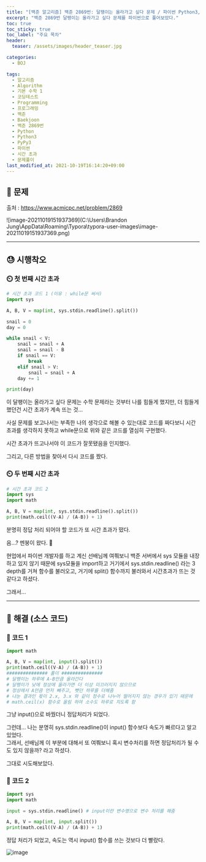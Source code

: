 ```yaml
---
title: "[백준 알고리즘] 백준 2869번: 달팽이는 올라가고 싶다 문제 / 파이썬 Python3, PyPy3"
excerpt: "백준 2869번 달팽이는 올라가고 싶다 문제를 파이썬으로 풀어보았다."
toc: true
toc_sticky: true
toc_label: "주요 목차"
header:
  teaser: /assets/images/header_teaser.jpg

categories:
  - BOJ

tags:
  - 알고리즘
  - Algorithm
  - 기본 수학 1
  - 코딩테스트
  - Programming
  - 프로그래밍
  - 백준
  - Baekjoon
  - 백준 2869번
  - Python
  - Python3
  - PyPy3
  - 파이썬
  - 시간 초과
  - 문제풀이
last_modified_at: 2021-10-19T16:14:20+09:00
---
```


## 🔔 문제

출처 : <https://www.acmicpc.net/problem/2869>

![image-20211019151937369](C:\Users\Brandon Jung\AppData\Roaming\Typora\typora-user-images\image-20211019151937369.png)

---

## 😓 시행착오

### ⏲️ 첫 번째 시간 초과

```python
# 시간 초과 코드 1 (이유 : while문 써서) 
import sys

A, B, V = map(int, sys.stdin.readline().split())

snail = 0
day = 0

while snail < V:
    snail = snail + A
    snail = snail - B
    if snail == V:
        break
    elif snail > V:
        snail = snail + A
    day += 1

print(day)
```

이 달팽이는 올라가고 싶다 문제는 수학 문제라는 것부터 나를 힘들게 했지만, 더 힘들게 했던건 시간 초과가 계속 뜨는 것...

사실 문제를 보고나서는 부족한 나의 생각으로 해볼 수 있는대로 코드를 짜다보니 시간 초과를 생각하지 못하고 while문으로 위와 같은 코드를 열심히 구현했다.

시간 초과가 뜨고나서야 이 코드가 잘못됐음을 인지했다.

그리고, 다른 방법을 찾아서 다시 코드를 짰다.<br>

### ⏲️ 두 번째 시간 초과

```python
# 시간 초과 코드 2
import sys
import math

A, B, V = map(int, sys.stdin.readline().split())
print(math.ceil((V-A) / (A-B)) + 1)
```

분명히 정답 처리 되어야 할 코드가 또 시간 초과가 떴다.

음...? 멘붕이 왔다. 🤯

현업에서 파이썬 개발자를 하고 계신 선배님께 여쭤보니 백준 서버에서 sys 모듈을 내장하고 있지 않기 때문에 sys모듈을 import하고 거기에서 sys.stdin.readline() 라는 3 depth를 거쳐 함수를 불러오고, 거기에 split() 함수까지 불러와서 시간초과가 뜨는 것 같다고 하셨다.

그래서...

----

## 🔐 해결 (소스 코드)

### 🔑 코드 1

```python
import math

A, B, V = map(int, input().split())
print(math.ceil((V-A) / (A-B)) + 1)
############### 풀이 ###############
# 달팽이는 하루에 A-B만큼 올라간다
# 달팽이가 낮에 정상에 올라가면 더 이상 미끄러지지 않으므로
# 정상에서 A만큼 먼저 빼주고, 뺏던 하루를 더해줌
# 나눈 결과인 몫이 2.x, 3.x 와 같이 정수로 나누어 떨어지지 않는 경우가 있기 때문에
# math.ceil(x) 함수로 올림 하여 소수도 하루로 치도록 함
```

그냥 input()으로 바꿨더니 정답처리가 되었다. 

그런데... 나는 분명히 sys.stdin.readline()이 input() 함수보다 속도가 빠르다고 알고 있었다.<br>그래서, 선배님께 이 부분에 대해서 또 여쭤보니 혹시 변수처리를 하면 정답처리가 될 수도 있지 않을까? 라고 하셨다. 

그대로 시도해보았다.

### 🔑 코드 2

```python
import sys
import math

input = sys.stdin.readline() # input이란 변수명으로 변수 처리를 해줌

A, B, V = map(int, input.split())
print(math.ceil((V-A) / (A-B)) + 1)
```

정답 처리가 되었고, 속도는 역시 input() 함수를 쓰는 것보다 더 빨랐다.

![image](https://user-images.githubusercontent.com/78403443/137860837-6a79c2e1-04d1-4b50-9d41-4502666beefc.png)